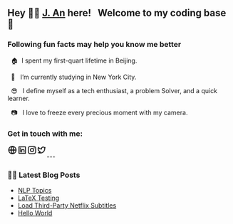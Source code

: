 ## Hey 👋🏻 [J. An](https://j-an.org/) here! &nbsp; Welcome to my coding base 🤗


### Following fun facts may help you know me better

&nbsp; 🏠&nbsp;&nbsp;I spent my first-quart lifetime in Beijing.

&nbsp; 🦁 &nbsp; I’m currently studying in New York City.

&nbsp; 😎 &nbsp; I define myself as a tech enthusiast, a problem Solver, and a quick learner.

&nbsp; 📷 &nbsp; I love to freeze every precious moment with my camera.


### Get in touch with me:

[<img align="left" alt="j-an.org" width="22px" src="https://raw.githubusercontent.com/J-An-dev/J-An-dev/af42dd731cabf4b945bc0429ed2c25b79553b69e/img/global-line.svg" />][website]

[<img align="left" alt="LinkedIn" width="22px" src="https://raw.githubusercontent.com/J-An-dev/J-An-dev/cdfa83e35bd1c033ab76599729d76606390d0ea3/img/linkedin-box-line.svg" />][linkedin]

[<img align="left" alt="Instagram" width="22px" src="https://raw.githubusercontent.com/J-An-dev/J-An-dev/af42dd731cabf4b945bc0429ed2c25b79553b69e/img/instagram-line.svg" />][instagram]

[<img align="left" alt="Twitter" width="22px" src="https://raw.githubusercontent.com/J-An-dev/J-An-dev/af42dd731cabf4b945bc0429ed2c25b79553b69e/img/twitter-line.svg" />][twitter]

<br />
---

### ✍🏻 Latest Blog Posts
<!-- BLOG-POST-LIST:START -->
- [NLP Topics](http://yoursite.com/blog/nlp-topics/)
- [LaTeX Testing](http://yoursite.com/blog/latex-test/)
- [Load Third-Party Netflix Subtitles](http://yoursite.com/blog/netflix-subtitles/)
- [Hello World](http://yoursite.com/blog/hello-world/)
<!-- BLOG-POST-LIST:END -->

[website]: https://j-an.org/
[linkedin]: https://www.linkedin.com/in/jie-an/
[instagram]: https://www.instagram.com/aj_ins/
[twitter]: https://twitter.com/anjie_tweet/

